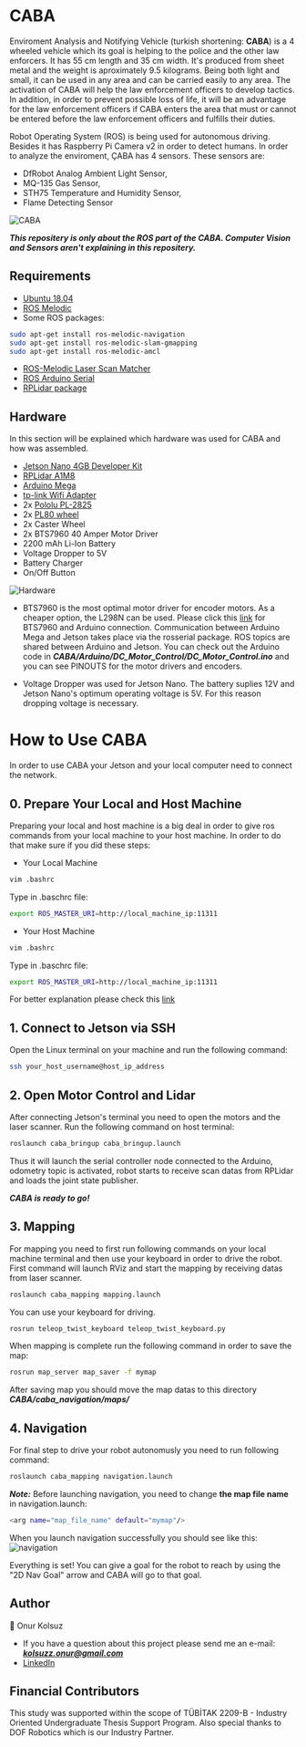 # CABA

Enviroment Analysis and Notifying Vehicle (turkish shortening: **CABA**) is a 4 wheeled vehicle which its goal is helping to the police and the other law enforcers. 
It has 55 cm length and 35 cm width. It's produced from sheet metal and the weight is aproximately 9.5 kilograms. Being both light and small, it can be used in any area and can be carried easily 
to any area. The activation of CABA will help the law enforcement officers to develop tactics. In addition, in order to prevent possible loss of life, it will be an advantage for the law enforcement 
officers if CABA enters the area that must or cannot be entered before the law enforcement officers and fulfills their duties.
  
Robot Operating System (ROS) is being used for autonomous driving. Besides it has Raspberry Pi Camera v2 in order to detect humans. In order to analyze the enviroment, ÇABA has 4 sensors. These sensors are:
  
* DfRobot Analog Ambient Light Sensor,                                                                                                                                    
* MQ-135 Gas Sensor,                                                                                                                                                          
* STH75 Temperature and Humidity Sensor,                                                                                                                                              
* Flame Detecting Sensor                                                                                                                                              
  
![CABA](https://github.com/zuslok/CABA/blob/4bab5570388d7fbaaa1ad60f2e4eb50bfaff1dea/caba_frontleft.jpeg)
  
 ***This repositery is only about the ROS part of the CABA. Computer Vision and Sensors aren't explaining in this repositery.***
 
 ## Requirements 
 
 * [Ubuntu 18.04](https://releases.ubuntu.com/18.04/)                                                                                                                   
 * [ROS Melodic](http://wiki.ros.org/melodic/Installation/Ubuntu)                                                                                                           
 * Some ROS packages:
 ```bash
sudo apt-get install ros-melodic-navigation
sudo apt-get install ros-melodic-slam-gmapping
sudo apt-get install ros-melodic-amcl
```
  - [ROS-Melodic Laser Scan Matcher](https://github.com/ccny-ros-pkg/scan_tools)
  - [ROS Arduino Serial](http://wiki.ros.org/rosserial_arduino/Tutorials/Arduino%20IDE%20Setup)
  - [RPLidar package](http://wiki.ros.org/rplidar)

## Hardware

In this section will be explained which hardware was used for CABA and how was assembled.

- [Jetson Nano 4GB Developer Kit](https://developer.nvidia.com/embedded/jetson-nano-developer-kit)
- [RPLidar A1M8](https://www.slamtec.com/en/Lidar/A1)
- [Arduino Mega](https://store.arduino.cc/products/arduino-mega-2560-rev3)
- [tp-link Wifi Adapter](https://www.tp-link.com/en/home-networking/adapter/tl-wn725n/)
- 2x [Pololu PL-2825](https://www.pololu.com/product/2825)
- 2x [PL80 wheel](https://www.direnc.net/pl80-tekerlek-mor)
- 2x Caster Wheel
- 2x BTS7960 40 Amper Motor Driver
- 2200 mAh Li-Ion Battery
- Voltage Dropper to 5V
- Battery Charger
- On/Off Button

![Hardware](https://github.com/zuslok/CABA/blob/4bab5570388d7fbaaa1ad60f2e4eb50bfaff1dea/caba_inside.jpeg)

- BTS7960 is the most optimal motor driver for encoder motors. As a cheaper option, the L298N can be used. Please click this [link](https://www.youtube.com/watch?v=ZlteJi6rsd0&t=10s)
for BTS7960 and Arduino connection. Communication between Arduino Mega and Jetson takes place via the rosserial package. ROS topics are shared between Arduino and Jetson.
You can check out the Arduino code in ***CABA/Arduino/DC_Motor_Control/DC_Motor_Control.ino*** and you can see PINOUTS for the motor drivers and encoders.

- Voltage Dropper was used for Jetson Nano. The battery suplies 12V and Jetson Nano's optimum operating voltage is 5V. For this reason dropping voltage is necessary.

# How to Use CABA

In order to use CABA your Jetson and your local computer need to connect the network.

## 0. Prepare Your Local and Host Machine
Preparing your local and host machine is a big deal in order to give ros commands from your local machine to your host machine. In order to do that make sure if you did these steps:
* Your Local Machine
 ```bash
vim .bashrc
 ```
Type in .baschrc file:
 ```bash
export ROS_MASTER_URI=http://local_machine_ip:11311
 ```
* Your Host Machine
 ```bash
vim .bashrc
 ```
Type in .baschrc file:
 ```bash
export ROS_MASTER_URI=http://local_machine_ip:11311
 ```
For better explanation please check this [link](https://www.youtube.com/watch?v=rqWq7STbFrU)

## 1. Connect to Jetson via SSH
Open the Linux terminal on your machine and run the following command: 
 ```bash
ssh your_host_username@host_ip_address 
 ```
## 2. Open Motor Control and Lidar
After connecting Jetson's terminal you need to open the motors and the laser scanner. Run the following command on host terminal:
 ```bash
roslaunch caba_bringup caba_bringup.launch
 ```
Thus it will launch the serial controller node connected to the Arduino, odometry topic is activated, robot starts to receive scan datas from RPLidar and loads the joint state publisher. 

***CABA is ready to go!***

## 3. Mapping
For mapping you need to first run following commands on your local machine terminal and then use your keyboard in order to drive the robot. First command will launch RViz and start the mapping by receiving datas from laser scanner.

 ```bash
roslaunch caba_mapping mapping.launch
 ```
 
You can use your keyboard for driving.

 ```bash
rosrun teleop_twist_keyboard teleop_twist_keyboard.py
 ```
When mapping is complete run the following command in order to save the map:

 ```bash
rosrun map_server map_saver -f mymap
 ```
After saving map you should move the map datas to this directory ***CABA/caba_navigation/maps/***

## 4. Navigation
For final step to drive your robot autonomusly you need to run following command:
 ```bash
roslaunch caba_mapping navigation.launch
 ```
***Note:*** Before launching navigation, you need to change **the map file name** in navigation.launch:
 ```bash
 <arg name="map_file_name" default="mymap"/>
 ```
 
 When you launch navigation successfully you should see like this:
 ![navigation](https://github.com/zuslok/CABA/blob/a2e15aba65ea4bba8e8d69ce80e392c17e8e6044/navigation_rviz.png)
 
 Everything is set! You can give a goal for the robot to reach by using the "2D Nav Goal" arrow and CABA will go to that goal.

## Author
👤 Onur Kolsuz
- If you have a question about this project please send me an e-mail: ***kolsuzz.onur@gmail.com***
- [LinkedIn](https://www.linkedin.com/in/onur-kolsuz-224153154/)

## Financial Contributors
This study was supported within the scope of TÜBİTAK 2209-B - Industry Oriented Undergraduate Thesis Support Program. Also special thanks to DOF Robotics which is our Industry Partner. 
